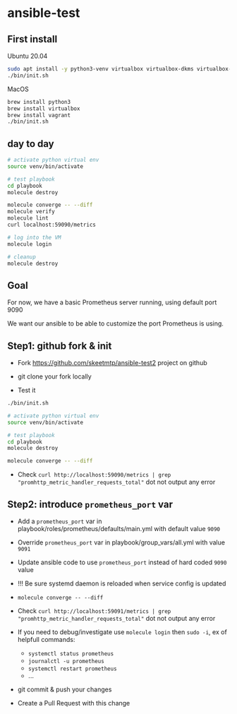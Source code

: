 # ansible-test

## First install

Ubuntu 20.04
```bash
sudo apt install -y python3-venv virtualbox virtualbox-dkms virtualbox-ext-pack vagrant
./bin/init.sh
```

MacOS
```bash
brew install python3
brew install virtualbox
brew install vagrant
./bin/init.sh
```

## day to day
```bash
# activate python virtual env
source venv/bin/activate

# test playbook
cd playbook
molecule destroy

molecule converge -- --diff
molecule verify
molecule lint
curl localhost:59090/metrics

# log into the VM
molecule login

# cleanup
molecule destroy
```



## Goal
For now, we have a basic Prometheus server running, using default port 9090

We want our ansible to be able to customize the port Prometheus is using.

## Step1: github fork & init

* Fork https://github.com/skeetmtp/ansible-test2 project on github

* git clone your fork locally

* Test it

```bash
./bin/init.sh

# activate python virtual env
source venv/bin/activate

# test playbook
cd playbook
molecule destroy

molecule converge -- --diff
```

* Check ```curl http://localhost:59090/metrics | grep "promhttp_metric_handler_requests_total"``` dot not output any error

## Step2: introduce ```prometheus_port``` var

* Add a ```prometheus_port``` var in playbook/roles/prometheus/defaults/main.yml with default value ```9090```

* Override ```prometheus_port``` var in playbook/group_vars/all.yml with value ```9091```

* Update ansible code to use ```prometheus_port``` instead of hard coded ```9090``` value

* !!! Be sure systemd daemon is reloaded when service config is updated

* ```molecule converge -- --diff```

* Check ```curl http://localhost:59091/metrics | grep "promhttp_metric_handler_requests_total"``` dot not output any error

* If you need to debug/investigate use ```molecule login``` then ```sudo -i```, ex of helpfull commands:
  - ```systemctl status prometheus```
  - ```journalctl -u prometheus```
  - ```systemctl restart prometheus```
  - ...

* git commit & push your changes

* Create a Pull Request with this change
